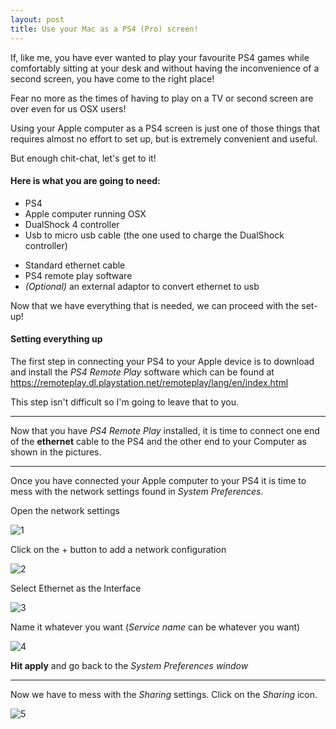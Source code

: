 ```yaml
---
layout: post
title: Use your Mac as a PS4 (Pro) screen!
---
```


If, like me, you have ever wanted to play your favourite PS4 games while comfortably sitting at your desk and without having the inconvenience of a second screen, you have come to the right place!

Fear no more as the times of having to play on a TV or second screen are over even for us OSX users!

Using your Apple computer as a PS4 screen is just one of those things that requires almost no effort to set up, but is extremely convenient and useful.

But enough chit-chat, let's get to it!

#### **Here is what you are going to need**:

* PS4
* Apple computer running OSX
* DualShock 4 controller
* Usb to micro usb cable (the one used to charge the DualShock controller)

- Standard ethernet cable
- PS4 remote play software
- *(Optional)* an external adaptor to convert ethernet to usb

Now that we have everything that is needed, we can proceed with the set-up!

#### Setting everything up

The first step in connecting your PS4 to your Apple device is to download and install the *PS4 Remote Play* software which can be found at https://remoteplay.dl.playstation.net/remoteplay/lang/en/index.html

This step isn't difficult so I'm going to leave that to you.

---

Now that you have *PS4 Remote Play* installed, it is time to connect one end of the **ethernet** cable to the PS4 and the other end to your Computer as shown in the pictures.

---

Once you have connected your Apple computer to your PS4 it is time to mess with the network settings found in *System Preferences*.

Open the network settings

![1](/Users/Marcel/Documents/GitHub/MarcelFerrari.github.io/images/posts/2019-5-14-Use-mac-as-PS4-screen-images/1.png)

Click on the + button to add a network configuration

![2](/Users/Marcel/Documents/GitHub/MarcelFerrari.github.io/images/posts/2019-5-14-Use-mac-as-PS4-screen-images/2.png)

Select Ethernet as the Interface

![3](/Users/Marcel/Documents/GitHub/MarcelFerrari.github.io/images/posts/2019-5-14-Use-mac-as-PS4-screen-images/3.png)

Name it whatever you want (*Service name* can be whatever you want)

![4](/Users/Marcel/Documents/GitHub/MarcelFerrari.github.io/images/posts/2019-5-14-Use-mac-as-PS4-screen-images/4.png)

**Hit apply** and go back to the *System Preferences window*

---

Now we have to mess with the *Sharing* settings. Click on the *Sharing* icon.

![5](/Users/Marcel/Documents/GitHub/MarcelFerrari.github.io/images/posts/2019-5-14-Use-mac-as-PS4-screen-images/5.png)